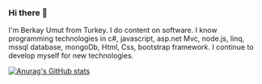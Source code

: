 ### Hi there 👋
I'm Berkay Umut from Turkey. I do content on software. I know programming technologies in c#, javascript, asp.net Mvc, node.js, linq, mssql database, mongoDb, Html, Css, bootstrap framework. I continue to develop myself for new technologies. 

[![Anurag's GitHub stats](https://github-readme-stats.vercel.app/api?username=berkayumut)](https://github.com/anuraghazra/github-readme-stats)



